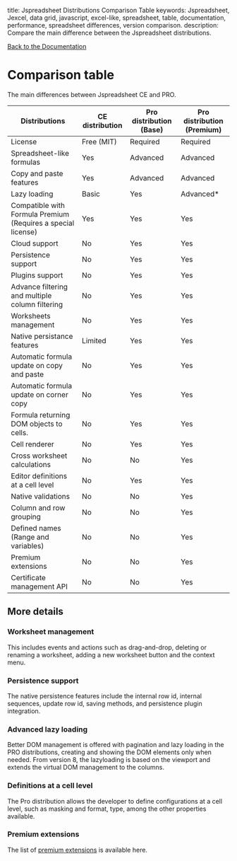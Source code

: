 title: Jspreadsheet Distributions Comparison Table
keywords: Jspreadsheet, Jexcel, data grid, javascript, excel-like, spreadsheet, table, documentation, performance, spreadsheet differences, version comparison.
description: Compare the main difference between the Jspreadsheet distributions.

[Back to the Documentation](/docs/v8 "Back to the documentation section")

# Comparison table

The main differences between Jspreadsheet CE and PRO.

| Distributions                                                | CE distribution | Pro distribution (Base) | Pro distribution (Premium) |
| -------------------------------------------------------------|-----------------|-------------------------|----------------------------|
| License                                                      | Free (MIT)      | Required                | Required                   |
| Spreadsheet-like formulas                                    | Yes             | Advanced                | Advanced                   |
| Copy and paste features                                      | Yes             | Advanced                | Advanced                   |
| Lazy loading                                                 | Basic           | Yes                     | Advanced*                  |
| Compatible with Formula Premium (Requires a special license) | Yes             | Yes                     | Yes                        |
| Cloud support                                                | No              | Yes                     | Yes                        |
| Persistence support                                          | No              | Yes                     | Yes                        |
| Plugins support                                              | No              | Yes                     | Yes                        |
| Advance filtering and multiple column filtering              | No              | Yes                     | Yes                        |
| Worksheets management                                        | No              | Yes                     | Yes                        |
| Native persistance features                                  | Limited         | Yes                     | Yes                        |
| Automatic formula update on copy and paste                   | No              | Yes                     | Yes                        |
| Automatic formula update on corner copy                      | No              | Yes                     | Yes                        |
| Formula returning DOM objects to cells.                      | No              | Yes                     | Yes                        |
| Cell renderer                                                | No              | Yes                     | Yes                        |
| Cross worksheet calculations                                 | No              | No                      | Yes                        |
| Editor definitions at a cell level                           | No              | Yes                     | Yes                        |
| Native validations                                           | No              | No                      | Yes                        |
| Column and row grouping                                      | No              | No                      | Yes                        |
| Defined names (Range and variables)                          | No              | No                      | Yes                        |
| Premium extensions                                           | No              | No                      | Yes                        |
| Certificate management API                                   | No              | No                      | Yes                        |


## More details

### Worksheet management

This includes events and actions such as drag-and-drop, deleting or renaming a worksheet, adding a new worksheet button and the context menu.  

### Persistence support

The native persistence features include the internal row id, internal sequences, update row id, saving methods, and persistence plugin integration.  

### Advanced lazy loading

Better DOM management is offered with pagination and lazy loading in the PRO distributions, creating and showing the DOM elements only when needed. From version 8, the lazyloading is based on the viewport and extends the virtual DOM management to the columns.  

### Definitions at a cell level

The Pro distribution allows the developer to define configurations at a cell level, such as masking and format, type, among the other properties available.  

### Premium extensions

The list of [premium extensions](/products) is available here. 
